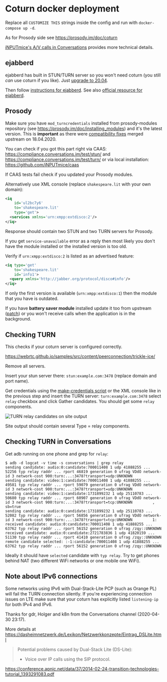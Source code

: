 # Coturn docker deployment

Replace all `CUSTOMIZE THIS` strings inside the config and run with `docker-compose up -d`.

As for Prosody side see https://prosody.im/doc/coturn

[iNPUTmice's A/V calls in Conversations](https://gist.github.com/iNPUTmice/a28c438d9bbf3f4a3d4c663ffaa224d9#av-calls-in-conversations) provides more technical details.

## ejabberd

ejabberd has built in STUN/TURN server so you won't need coturn (you still *can* use coturn if you like). Just [upgrade to 20.04](https://www.process-one.net/blog/ejabberd-20-04/).

Then follow [instructions for ejabberd](https://gist.github.com/iNPUTmice/a28c438d9bbf3f4a3d4c663ffaa224d9#instructions-for-ejabberd). See also [official resource for ejabberd](https://www.process-one.net/blog/how-to-set-up-ejabberd-video-voice-calling/).

## Prosody

Make sure you have `mod_turncredentials` installed from prosody-modules repository (see https://prosody.im/doc/installing_modules) and it's the latest version. This is **important** as there were [compatibility fixes](https://hg.prosody.im/prosody-modules/rev/bbfcd786cc78) merged upstream on 18.04.2020.

You can check if you got this part right via CAAS: https://compliance.conversations.im/test/stun/ and https://compliance.conversations.im/test/turn/ or via local installation: https://github.com/iNPUTmice/caas

If CAAS tests fail check if you updated your Prosody modules.

Alternatively use XML console (replace `shakespeare.lit` with your own domain):

```xml
<iq
    id='ul2bc7y6'
    to='shakespeare.lit'
    type='get'>
  <services xmlns='urn:xmpp:extdisco:2'/>
</iq>
```

Response should contain two STUN and two TURN servers for Prosody.

If you get `service-unavailable` error as a reply then most likely you don't have the module installed or the installed version is too old.

Verify if `urn:xmpp:extdisco:2` is listed as an advertised feature:

```xml
<iq type='get'
    to='shakespeare.lit'
    id='info1'>
  <query xmlns='http://jabber.org/protocol/disco#info'/>
</iq>
```

If only the first version is available (`urn:xmpp:extdisco:1`) then the module that you have is outdated.

If you have **battery saver module** installed update it too from upstream ([patch](https://hg.prosody.im/prosody-modules/rev/19c5bfc3a241)) or you won't receive calls when the application is in the background.

## Checking TURN

This checks if your coturn server is configured correctly.

https://webrtc.github.io/samples/src/content/peerconnection/trickle-ice/

Remove all servers.

Insert your stun server there: `stun:example.com:3478` (replace domain and port name).

Get credentials using the [make-credentials script](https://github.com/processone/eturnal/blob/master/scripts/examples/make-credentials) or the XML console like in the previous step and insert the TURN server: `turn:example.com:3478` select `relay` checkbox and click Gather candidates. You should get some `relay` components.

![TURN relay candidates on site output](relay.png)

Site output should contain several Type = relay components.

## Checking TURN in Conversations

Get adb running on one phone and grep for `relay`:

```
$ adb -d logcat -v time -s conversations | grep relay
sending candidate: audio:0:candidate:700011408 1 udp 41888255 ... 52256 typ relay raddr ... rport 46819 generation 0 ufrag VDdO network-id 3 network-cost 900:turn:...:3478?transport=udp:UNKNOWN
sending candidate: video:1:candidate:700011408 1 udp 41888255 ... 49581 typ relay raddr ... rport 59079 generation 0 ufrag VDdO network-id 3 network-cost 900:turn:...:3478?transport=udp:UNKNOWN
sending candidate: video:1:candidate:1731899232 1 udp 25110783 ... 50680 typ relay raddr ... rport 60907 generation 0 ufrag VDdO network-id 3 network-cost 900:turn:...:3478?transport=tcp:UNKNOWN         , sb=true
sending candidate: audio:0:candidate:1731899232 1 udp 25110783 ... 52082 typ relay raddr ... rport 56856 generation 0 ufrag VDdO network-id 3 network-cost 900:turn:...:3478?transport=tcp:UNKNOWN         1:
received candidate: audio:0:candidate:700011408 1 udp 41888255 ... 63762 typ relay raddr ... rport 56152 generation 0 ufrag /zqy::UNKNOWN
received candidate: audio:0:candidate:2721783836 1 udp 41820159 ... 51130 typ relay raddr ... rport 41410 generation 0 ufrag /zqy::UNKNOWN
remote candidate selected: :-1:candidate:700011408 1 udp 41888255 ... 63762 typ relay raddr ... rport 56152 generation 0 ufrag /zqy::UNKNOWN
```

Ideally it should have `selected` candidate with `typ relay`. Try to get phones behind NAT (two different WiFi networks or one mobile one WiFi).

## Note about IPv6 connections

Some networks using IPv6 with Dual-Stack-Lite PCP (such as Orange PL) will fail the TURN connection silently. If you're experiencing connection issues on LTE make sure that your coturn has explicitly listed `listening-ip` for both IPv4 and IPv6.

Thanks for gdr, Holger and k8n from the Conversations channel (2020-04-30 23:17).

More details at https://dasheimnetzwerk.de/Lexikon/Netzwerkkonzepte/Eintrag_DSLite.html

> Potential problems caused by Dual-Stack Lite (DS-Lite):
> * Voice over IP calls using the SIP protocol.

https://conference.apnic.net/data/37/2014-02-24-transition-technologies-tutorial_1393291083.pdf

